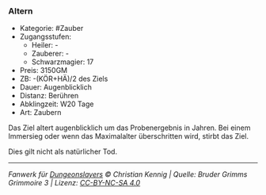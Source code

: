 ### Altern

- Kategorie: #Zauber
- Zugangsstufen:
  - Heiler: -
  - Zauberer: -
  - Schwarzmagier: 17
- Preis: 3150GM
- ZB: -(KÖR+HÄ)/2 des Ziels
- Dauer: Augenblicklich
- Distanz: Berühren
- Abklingzeit: W20 Tage
- Art: Zaubern



Das Ziel altert augenblicklich um das Probenergebnis in Jahren. Bei einem Immersieg oder wenn das Maximalalter überschritten wird, stirbt das Ziel.

Dies gilt nicht als natürlicher Tod.

---

_Fanwerk für [Dungeonslayers](https://www.dungeonslayers.net/) © Christian Kennig | Quelle: Bruder Grimms Grimmoire 3 | Lizenz: [CC-BY-NC-SA 4.0](https://creativecommons.org/licenses/by-nc-sa/4.0/deed.de)_
